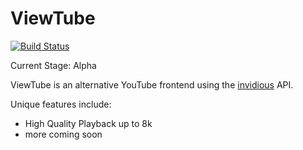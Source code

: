 # ViewTube

[![Build Status](https://travis-ci.org/mauriceoegerli/ViewTube.svg?branch=master)](https://travis-ci.org/mauriceoegerli/ViewTube)

Current Stage: Alpha

ViewTube is an alternative YouTube frontend using the [invidious](https://github.com/omarroth/invidious) API.

Unique features include:
- High Quality Playback up to 8k
- more coming soon
